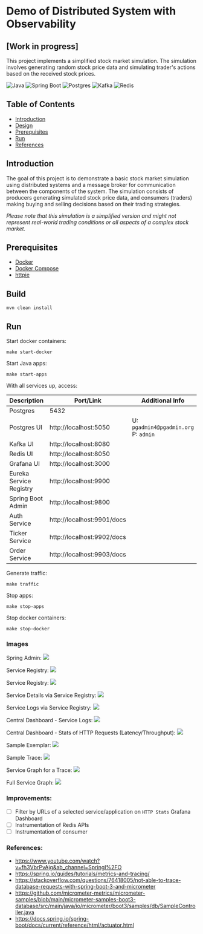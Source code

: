 # Demo of Distributed System with Observability

## [Work in progress]

This project implements a simplified stock market simulation. The simulation involves
generating random stock price data and simulating trader's actions based on the received stock prices.

![Java](https://img.shields.io/badge/Java-17-green.svg)
![Spring Boot](https://img.shields.io/badge/Spring_Boot-3-green.svg)
![Postgres](https://img.shields.io/badge/Postgres-blue.svg)
![Kafka](https://img.shields.io/badge/Confluent--Kafka-7.3.2%2B-red.svg)
![Redis](https://img.shields.io/badge/Redis-6.0.20%2B-blue.svg)

## Table of Contents

- [Introduction](#introduction)
- [Design](#)
- [Prerequisites](#prerequisites)
- [Run](#run)
- [References](#references)

## Introduction

The goal of this project is to demonstrate a basic stock market simulation using distributed systems and a message broker for
communication between the components of the system. The simulation consists of producers generating simulated stock price
data, and consumers (traders) making buying and selling decisions based on their trading strategies.

_Please note that this simulation is a simplified version and might not represent real-world trading conditions or all
aspects of a complex stock market._

## Prerequisites

- [Docker](https://www.docker.com/products/docker-desktop/)
- [Docker Compose](https://docs.docker.com/compose/)
- [httpie](https://httpie.io/)

## Build

```shell
mvn clean install
```

## Run

Start docker containers:

```shell
make start-docker
```

Start Java apps:

```shell
make start-apps
```

With all services up, access:

| Description             | Port/Link                  | Additional Info                          |
|-------------------------|----------------------------|------------------------------------------|
| Postgres                | 5432                       |                                          |
| Postgres UI             | http://localhost:5050      | U: `pgadmin4@pgadmin.org`<br/>P: `admin` |
| Kafka UI                | http://localhost:8080      |                                          |
| Redis UI                | http://localhost:8050      |                                          |
| Grafana UI              | http://localhost:3000      |                                          |
| Eureka Service Registry | http://localhost:9900      |                                          |
| Spring Boot Admin       | http://localhost:9800      |                                          |
| Auth Service            | http://localhost:9901/docs |                                          |
| Ticker Service          | http://localhost:9902/docs |                                          |
| Order Service           | http://localhost:9903/docs |                                          |

Generate traffic:

```shell
make traffic
```

Stop apps:

```shell
make stop-apps
```

Stop docker containers:

```shell
make stop-docker
```

### Images

Spring Admin:
<img src="https://raw.githubusercontent.com/amithkoujalgi/distributed-processing-demo/main/images/spring-admin.png"/>

Service Registry:
<img src="https://raw.githubusercontent.com/amithkoujalgi/distributed-processing-demo/main/images/eureka.png"/>

Service Registry:
<img src="https://raw.githubusercontent.com/amithkoujalgi/distributed-processing-demo/main/images/eureka.png"/>

Service Details via Service Registry:
<img src="https://raw.githubusercontent.com/amithkoujalgi/distributed-processing-demo/main/images/spring-admin-service.png"/>

Service Logs via Service Registry:
<img src="https://raw.githubusercontent.com/amithkoujalgi/distributed-processing-demo/main/images/spring-admin-service-logs.png"/>

Central Dashboard - Service Logs:
<img src="https://raw.githubusercontent.com/amithkoujalgi/distributed-processing-demo/main/images/logs-dash.png"/>

Central Dashboard - Stats of HTTP Requests (Latency/Throughput):
<img src="https://raw.githubusercontent.com/amithkoujalgi/distributed-processing-demo/main/images/http-dash.png"/>

Sample Exemplar:
<img src="https://raw.githubusercontent.com/amithkoujalgi/distributed-processing-demo/main/images/exemplar.png"/>

Sample Trace:
<img src="https://raw.githubusercontent.com/amithkoujalgi/distributed-processing-demo/main/images/trace.png"/>

Service Graph for a Trace:
<img src="https://raw.githubusercontent.com/amithkoujalgi/distributed-processing-demo/main/images/trace-node-graph.png"/>

Full Service Graph:
<img src="https://raw.githubusercontent.com/amithkoujalgi/distributed-processing-demo/main/images/services-graph.png"/>

### Improvements:

- [ ] Filter by URLs of a selected service/application on `HTTP Stats` Grafana Dashboard
- [ ] Instrumentation of Redis APIs
- [ ] Instrumentation of consumer

### References:

- https://www.youtube.com/watch?v=fh3VbrPvAjg&ab_channel=SpringI%2FO
- https://spring.io/guides/tutorials/metrics-and-tracing/
- https://stackoverflow.com/questions/76418005/not-able-to-trace-database-requests-with-spring-boot-3-and-micrometer
- https://github.com/micrometer-metrics/micrometer-samples/blob/main/micrometer-samples-boot3-database/src/main/java/io/micrometer/boot3/samples/db/SampleController.java
- https://docs.spring.io/spring-boot/docs/current/reference/html/actuator.html